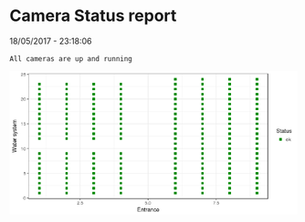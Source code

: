 Camera Status report
================
18/05/2017 - 23:18:06

    All cameras are up and running

![](camreport_files/figure-markdown_github/unnamed-chunk-2-1.png)
